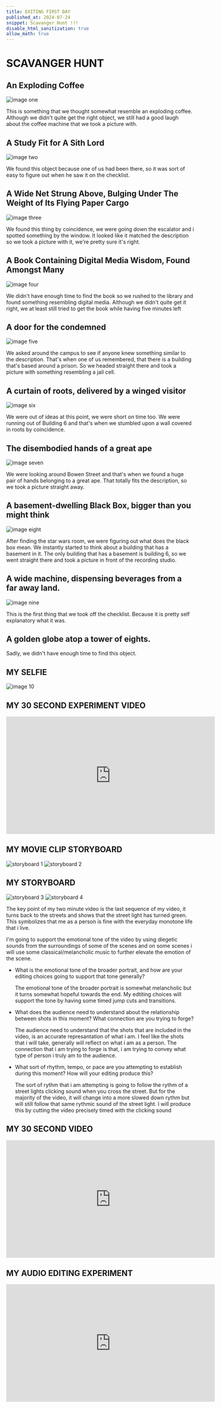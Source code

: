 ```yaml
---
title: EXITING FIRST DAY
published_at: 2024-07-24
snippet: Scavanger Hunt !!!
disable_html_sanitization: true
allow_math: true
---
```


# SCAVANGER HUNT
## An Exploding Coffee 
![image one](photo1.JPG)


This is something that we thought somewhat resemble an exploding coffee. Although we didn't quite get the right object, we still had a good laugh about the coffee machine that we took a picture with.

## A Study Fit for A Sith Lord
![image two](photo2.JPG)


We found this object because one of us had been there, so it was sort of easy to figure out when he saw it on the checklist.

## A Wide Net Strung Above, Bulging Under The Weight of Its Flying Paper Cargo
![image three](photo3.JPG)

We found this thing by coincidence, we were going down the escalator and i spotted something by the window. It looked like it matched the description so we took a picture with it, we're pretty sure it's right.


## A Book Containing Digital Media Wisdom, Found Amongst Many
![image four](photo4.JPG)

We didn't have enough time to find the book so we rushed to the library and found something resembling digital media. Although we didn't quite get it right, we at least still tried to get the book while having five minutes left


## A door for the condemned
![image five](photo10.JPG)

We asked around the campus to see if anyone knew something similar to the description. That's when one of us remembered, that there is a building that's based around a prison. So we headed straight there and took a picture with something resembling a jail cell.



## A curtain of roots, delivered by a winged visitor
![image six](photo8.JPG)

We were out of ideas at this point, we were short on time too. We were running out of Building 6 and that's when we stumbled upon a wall covered in roots by coincidence.

## The disembodied hands of a great ape
![image seven](photo5.JPG)

We were looking around Bowen Street and that's when we found a huge pair of hands belonging to a great ape. That totally fits the description, so we took a picture straight away.

## A basement-dwelling Black Box, bigger than you might think
![image eight](photo11.JPG)

After finding the star wars room, we were figuring out what does the black box mean. We instantly started to think about a building that has a basement in it. The only building that has a basement is building 6, so we went straight there and took a picture in front of the recording studio.

## A wide machine, dispensing beverages from a far away land.
![image nine](photo6.JPG)

This is the first thing that we took off the checklist. Because it is pretty self explanatory what it was.

## A golden globe atop a tower of eights.

Sadly, we didn't have enough time to find this object.


## MY SELFIE
![image 10](photo12.jpg)

## MY 30 SECOND EXPERIMENT VIDEO

<iframe width="560" height="315" src="https://www.youtube.com/embed/ZKolCTqiF6A?si=gZuSPNh_VV9Ddmpx" title="YouTube video player" frameborder="0" allow="accelerometer; autoplay; clipboard-write; encrypted-media; gyroscope; picture-in-picture; web-share" referrerpolicy="strict-origin-when-cross-origin" allowfullscreen></iframe>

## MY MOVIE CLIP STORYBOARD

![storyboard 1](S1.JPG)
![storyboard 2](S2.JPG)


## MY STORYBOARD

![storyboard 3](S3.JPG)
![storyboard 4](S4.JPG)

The key point of my two minute video is the last sequence of my video, it turns back to the streets and shows that the street light has turned green. This symbolizes that me as a person is fine with the everyday monotone life that i live.

I'm going to support the emotional tone of the video by using diegetic sounds from the surroundings of some of the scenes and on some scenes i will use some classical/melancholic music to further elevate the emotion of the scene.

  - What is the emotional tone of the broader portrait, and how are your editing choices going to support that tone generally?

    The emotional tone of the broader portrait is somewhat melancholic but it turns somewhat hopeful towards the end. My edtiting choices will support the tone by having some timed jump cuts and transitions.

  - What does the audience need to understand about the relationship between shots in this moment? What connection are you trying to forge?

     The audience need to understand that the shots that are included in the video, is an accurate represantation of what i am. I feel like the shots that i will take, generally will reflect on what i am as a person. The connection that i am trying to forge is that, i am trying to convey what type of person i truly am to the audience.

  - What sort of rhythm, tempo, or pace are you attempting to establish during this moment? How will your editing produce this?
    
    The sort of rythm that i am attempting is going to follow the rythm of a street lights clicking sound when you cross the street. But for the majority of the video, it will change into a more slowed down rythm but will still follow that same rythmic sound of the street light. I will produce this by cutting the video precisely timed with the clicking sound

## MY 30 SECOND VIDEO

<iframe width="560" height="315" src="https://www.youtube.com/embed/ljH1jYxxTF0?si=klUAlPPXI14_aSAj" title="YouTube video player" frameborder="0" allow="accelerometer; autoplay; clipboard-write; encrypted-media; gyroscope; picture-in-picture; web-share" referrerpolicy="strict-origin-when-cross-origin" allowfullscreen></iframe>

## MY AUDIO EDITING EXPERIMENT 

<iframe width="560" height="315" src="https://www.youtube.com/embed/rYSl7rQ4950?si=bwVs2J1TmkJ-pG_g" title="YouTube video player" frameborder="0" allow="accelerometer; autoplay; clipboard-write; encrypted-media; gyroscope; picture-in-picture; web-share" referrerpolicy="strict-origin-when-cross-origin" allowfullscreen></iframe>

<script type="module">

    console.log (`hello world! 🚀`)

    const iframe  = document.getElementById (`coding_train_video`)
    iframe.width  = iframe.parentNode.scrollWidth
    iframe.height = iframe.width * 9 / 16

